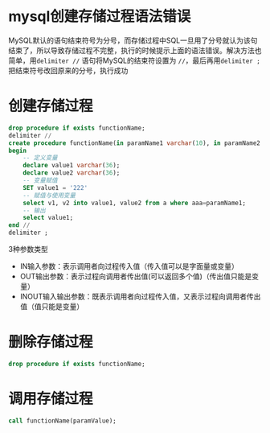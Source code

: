 # mysql创建存储过程语法错误

MySQL默认的语句结束符号为分号，而存储过程中SQL一旦用了分号就认为该句结束了，所以导致存储过程不完整，执行的时候提示上面的语法错误。解决方法也简单，用`delimiter //`  语句将MySQL的结束符设置为 `//`，最后再用`delimiter ;` 把结束符号改回原来的分号，执行成功

# 创建存储过程

```sql
drop procedure if exists functionName;
delimiter //
create procedure functionName(in paramName1 varchar(10), in paramName2 varchar(10))
begin
    -- 定义变量
    declare value1 varchar(36);
    declare value2 varchar(36);
    -- 变量赋值
    SET value1 = '222'
    -- 赋值与使用变量
    select v1, v2 into value1, value2 from a where aaa=paramName1;
    -- 输出
    select value1;
end //
delimiter ;
```

3种参数类型

- IN输入参数：表示调用者向过程传入值（传入值可以是字面量或变量）
- OUT输出参数：表示过程向调用者传出值(可以返回多个值)（传出值只能是变量）
- INOUT输入输出参数：既表示调用者向过程传入值，又表示过程向调用者传出值（值只能是变量）

# 删除存储过程

```sql
drop procedure if exists functionName;
```

# 调用存储过程

```sql
call functionName(paramValue);
```
